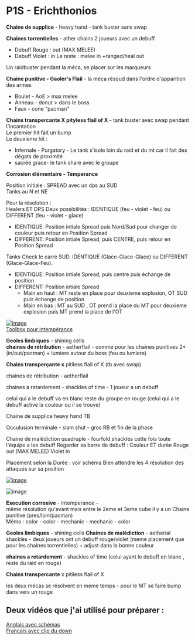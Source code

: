 # P1S - Erichthonios 

**Chaine de supplice** - heavy hand - tank buster sans swap

**Chaines torrentielles** - ather chains
2 joueurs avec un debuff 
- Debuff Rouge  : out (MAX MELEE)
- Debuff Violet : in 
Le reste : melee in +ranged/heal out

Un raidbuster pendant la méca, se placer sur les marqueurs 

**Chaine punitive - Gaoler's Flail** - la méca résoud dans l'ordre d'apparition des armes
* Boulet - AoE > max melee
* Anneau - donut > dans le boss
* Faux - cone "pacman"
 
**Chains transpercante X pityless flail of X** - tank buster avec swap pendant l'incantation  
Le premier hit fait un bump  
Le deuxieme hit : 
* Infernale - Purgatory - Le tank s'isole  loin du raid et du mt car il fait des dégats de proximité
* sacrée  grace- le tank share avec le groupe 




**Corrosion élémentaire - Temperance**

Position initiale : SPREAD avec un dps au SUD  
Tanks au N et NE

Pour la résolution :  
Healers ET DPS
Deux possibilités : IDENTIQUE (feu - violet - feu) ou DIFFERENT (feu - violet - glace)
* IDENTIQUE: Position intiale Spread puis Nord/Sud pour changer de couleur puis retour en Position Spread
* DIFFERENT: Position intiale Spread, puis CENTRE, puis retour en Position Spread

Tanks
Check le carré SUD. IDENTIQUE (Glace-Glace-Glace) ou DIFFERENT (Glace-Glace-Feu).
- IDENTIQUE: Position intiale Spread, puis centre puis échange de position
- DIFFERENT: Position intiale Spread
  - Main en haut : MT reste en place pour deuxieme explosion, OT SUD puis échange de position
  - Main en bas : MT au SUD , OT prend la place du MT pour deuxieme explosion puis MT prend la place de l'OT 

[![image](https://user-images.githubusercontent.com/106151129/170056813-dbcacd63-1e97-4bab-92c5-e4226d93c2ac.png)](https://ff14.toolboxgaming.space/?id=126344536041461&preview=1#2)  
[Toolbox pour intempérance ]([./another-page.html](https://ff14.toolboxgaming.space/?id=126344536041461&preview=1#2))

**Geoles limbiques** - shining cells  
**chaines de rétribution** - aetherflail - comme pour les chaines punitives 2*(in/out/pacman) + lumiere autour du boss (feu ou lumiere)
 
 **Chains transperçante x**  pitiless flail of X (tb avec swap)

 chaines de rétribution -  aetherflail 
 
 chaines a retardement - shackles of time - 1 joueur a un debuff
 
 celui qui a le debuff va en blanc reste du groupe en rouge (celui qui a le debuff active la couleur ou il se trouve)
 
 Chaine de supplice heavy hand TB

 Occulusion terminale - slam shut - gros RB et fin de la phase 



Chaine de malédiction quadruple - fourfold shackles cette fois toute l'équipe a les debuff
Regarder sa barre de debuff : Couleur ET durée
Rouge  out (MAX MELEE)
Violet  in 

Placement selon la Durée : voir schéma
Bien attendre les 4 résolution des attaques sur sa position

[![image](https://user-images.githubusercontent.com/106151129/170047937-2ff028dc-9db2-4a0a-83e5-58e39f4aee05.png)](https://ff14.toolboxgaming.space/?id=492343800731461&preview=1#1)


![image](https://user-images.githubusercontent.com/106151129/170061867-f547ed6d-f41e-494d-9ff4-3ff72dcf4b3c.png)


**Execution corrosive**  - intemperance -   
même résolution qu'avant mais entre le 2eme et 3eme cube il y a un Chaine punitive (pres/loin/pacman)  
Mémo : color - color - mechanic - mechanic - color

**Geoles limbiques** - shining cells
**Chaines de malédiction** - aetherial shackles - deux joueurs ont un debuff rouge/violet (meme placement que pour les chaines torrentielles) + adjust dans la bonne couleur 

**chaines a retardement** - shackles of time (celui ayant le debuff en blanc , reste du raid en rouge)

 **Chains transpercante** x pitiless flail of X
 
les deux mécas se résolvent en meme temps - pour le MT se faire bump dans vers un rouge 

## Deux vidéos que j'ai utilisé  pour préparer :
[Anglais avec schémas](https://www.youtube.com/watch?v=dJOCLJM5ZL0)  
[Francais avec clip du down](https://www.youtube.com/watch?v=O7eL6dAQJeA)
